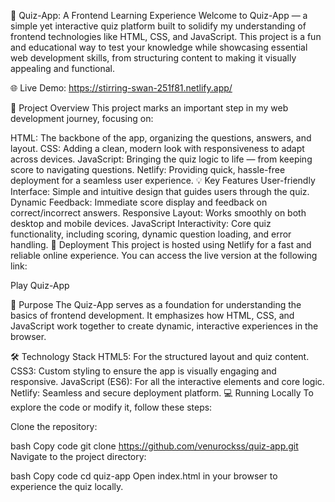 🎯 Quiz-App: A Frontend Learning Experience
Welcome to Quiz-App — a simple yet interactive quiz platform built to solidify my understanding of frontend technologies like HTML, CSS, and JavaScript. This project is a fun and educational way to test your knowledge while showcasing essential web development skills, from structuring content to making it visually appealing and functional.

🌐 Live Demo: https://stirring-swan-251f81.netlify.app/

🧩 Project Overview
This project marks an important step in my web development journey, focusing on:

HTML: The backbone of the app, organizing the questions, answers, and layout.
CSS: Adding a clean, modern look with responsiveness to adapt across devices.
JavaScript: Bringing the quiz logic to life — from keeping score to navigating questions.
Netlify: Providing quick, hassle-free deployment for a seamless user experience.
💡 Key Features
User-friendly Interface: Simple and intuitive design that guides users through the quiz.
Dynamic Feedback: Immediate score display and feedback on correct/incorrect answers.
Responsive Layout: Works smoothly on both desktop and mobile devices.
JavaScript Interactivity: Core quiz functionality, including scoring, dynamic question loading, and error handling.
🚀 Deployment
This project is hosted using Netlify for a fast and reliable online experience. You can access the live version at the following link:

Play Quiz-App

📖 Purpose
The Quiz-App serves as a foundation for understanding the basics of frontend development. It emphasizes how HTML, CSS, and JavaScript work together to create dynamic, interactive experiences in the browser.

🛠️ Technology Stack
HTML5: For the structured layout and quiz content.
CSS3: Custom styling to ensure the app is visually engaging and responsive.
JavaScript (ES6): For all the interactive elements and core logic.
Netlify: Seamless and secure deployment platform.
💻 Running Locally
To explore the code or modify it, follow these steps:

Clone the repository:

bash
Copy code
git clone https://github.com/venurockss/quiz-app.git
Navigate to the project directory:

bash
Copy code
cd quiz-app
Open index.html in your browser to experience the quiz locally.
